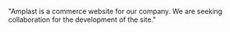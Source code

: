 
"Amplast is a commerce website for our company. We are seeking collaboration for the development of the site."
